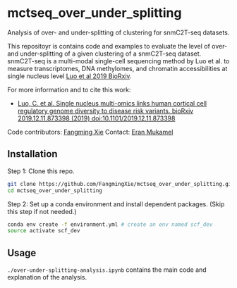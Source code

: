 # mctseq_over_under_splitting 

Analysis of over- and under-splitting of clustering for snmC2T-seq datasets.

This repositoyr is contains code and examples to evaluate the level of over- and under-splitting of a given clustering of a snmC2T-seq dataset. snmC2T-seq is a multi-modal single-cell sequencing method by Luo et al. to measure transcriptomes, DNA methylomes, and chromatin accessibilities at single nucleus level [Luo et al 2019 BioRxiv](https://www.biorxiv.org/content/10.1101/2019.12.11.873398v1).

For more information and to cite this work:
- [Luo, C. et al. Single nucleus multi-omics links human cortical cell regulatory genome diversity to disease risk variants. bioRxiv 2019.12.11.873398 (2019) doi:10.1101/2019.12.11.873398](https://www.biorxiv.org/content/10.1101/2019.12.11.873398v1)

Code contributors: [Fangming Xie](mailto:f7xie@ucsd.edu)
Contact: [Eran Mukamel](mailto:emukamel@ucsd.edu)

## Installation
Step 1: Clone this repo.
```bash
git clone https://github.com/FangmingXie/mctseq_over_under_splitting.git
cd mctseq_over_under_splitting 
```

Step 2: Set up a conda environment and install dependent packages. (Skip this step if not needed.)
```bash
conda env create -f environment.yml # create an env named scf_dev
source activate scf_dev
```

## Usage
```./over-under-splitting-analysis.ipynb``` contains the main code and explanation of the analysis.

